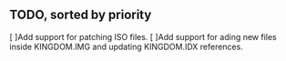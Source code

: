 TODO, sorted by priority
------
[ ]Add support for patching ISO files.
[ ]Add support for ading new files inside KINGDOM.IMG and updating KINGDOM.IDX references.